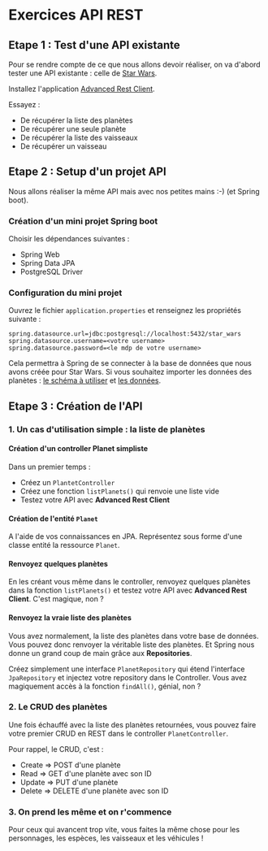 # Exercices API REST

## Etape 1 : Test d'une API existante

Pour se rendre compte de ce que nous allons devoir réaliser, on va d'abord tester une API existante : celle de [Star Wars](https://swapi.co/).

Installez l'application [Advanced Rest Client](https://install.advancedrestclient.com/install).

Essayez :

- De récupérer la liste des planètes
- De récupérer une seule planète
- De récupérer la liste des vaisseaux
- De récupérer un vaisseau

## Etape 2 : Setup d'un projet API

Nous allons réaliser la même API mais avec nos petites mains :-) (et Spring boot).

### Création d'un mini projet Spring boot

Choisir les dépendances suivantes :

- Spring Web
- Spring Data JPA
- PostgreSQL Driver

### Configuration du mini projet

Ouvrez le fichier `application.properties` et renseignez les propriétés suivante :

```properties
spring.datasource.url=jdbc:postgresql://localhost:5432/star_wars
spring.datasource.username=<votre username>
spring.datasource.password=<le mdp de votre username>
```

Cela permettra à Spring de se connecter à la base de données que nous avons créée pour Star Wars. Si vous souhaitez importer les données des planètes : [le schéma à utiliser](../ressource/correction/star-wars/star_wars.sql) et [les données](../ressource/correction/star-wars/insert.sql).

## Etape 3 : Création de l'API

### 1. Un cas d'utilisation simple : la liste de planètes

#### Création d'un controller Planet simpliste

Dans un premier temps :

- Créez un `PlantetController`
- Créez une fonction `listPlanets()` qui renvoie une liste vide
- Testez votre API avec **Advanced Rest Client**

#### Création de l'entité `Planet`

A l'aide de vos connaissances en JPA. Représentez sous forme d'une classe entité la ressource `Planet`.

#### Renvoyez quelques planètes

En les créant vous même dans le controller, renvoyez quelques planètes dans la fonction `listPlanets()` et testez votre API avec **Advanced Rest Client**. C'est magique, non ?

#### Renvoyez la vraie liste des planètes

Vous avez normalement, la liste des planètes dans votre base de données. Vous pouvez donc renvoyer la véritable liste des planètes. Et Spring nous donne un grand coup de main grâce aux **Repositories**.

Créez simplement une interface `PlanetRepository` qui étend l'interface `JpaRepository` et injectez votre repository dans le Controller. Vous avez magiquement accès à la fonction `findAll()`, génial, non ?

### 2. Le CRUD des planètes

Une fois échauffé avec la liste des planètes retournées, vous pouvez faire votre premier CRUD en REST dans le controller `PlanetController`.

Pour rappel, le CRUD, c'est :

- Create => POST d'une planète
- Read => GET d'une planète avec son ID
- Update => PUT d'une planète
- Delete => DELETE d'une planète avec son ID

### 3. On prend les même et on r'commence

Pour ceux qui avancent trop vite, vous faites la même chose pour les personnages, les espèces, les vaisseaux et les véhicules !
